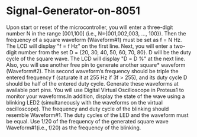 # Signal-Generator-on-8051
Upon start or reset of the microcontroller, you will enter a three-digit number N in
the range [001,100] (i.e., N={001,002,003, …, 100}). Then the frequency of a square
waveform (Waveform#1) must be set as f = N Hz. The LCD will display "f = f Hz" on the first
line. Next, you will enter a two-digit number from the set D = {20, 30, 40, 50, 60, 70, 80}. D
will be the duty cycle of the square wave. The LCD will display "D = D %" at the next line.
Also, you will use another free pin to generate another square* waveform (Waveform#2).
This second waveform’s frequency should be triple the entered frequency f (saturate it at
255 Hz if 3f > 255), and its duty cycle D should be half of the entered duty cycle. Generate
these waveforms at available port pins. You will use Digital Virtual Oscilloscope in Proteus1
to monitor your waveforms.In addition, display the state of the wave using a blinking LED2 (simultaneously
with the waveforms on the virtual oscilloscope). The frequency and duty cycle of the
blinking should resemble Waveform#1. The duty cycles of the LED and the waveform must
be equal. Use 1/20 of the frequency of the generated square wave Waveform#1(i.e., f/20)
as the frequency of the blinking.
